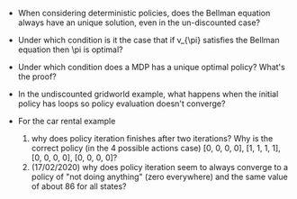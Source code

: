 - When considering deterministic policies, does the Bellman equation always have an unique solution, even in the un-discounted case?

- Under which condition is it the case that if v_{\pi} satisfies the Bellman equation then \pi is optimal?

- Under which condition does a MDP has a unique optimal policy? What's the proof?

- In the undiscounted gridworld example, what happens when the initial policy has loops so policy evaluation doesn't converge?

- For the car rental example
    1. why does policy iteration finishes after two iterations? Why is the correct policy (in the 4 possible actions case) [0, 0, 0, 0], [1, 1, 1, 1], [0, 0, 0, 0], [0, 0, 0, 0]?
    2. (17/02/2020) why does policy iteration seem to always converge to a policy of "not doing anything" (zero everywhere) and the same value of about 86 for all states?


